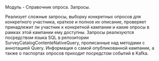 Модуль - Справочник опроса. Запросы.

Реализует сложные запросы, выборку конкретных опросов для конкретного участника, краткое и полное их описание, проверяет принадлежит ли участник к конкретной кампании и какие опросы в рамках этой кампании ему доступны.
Запросы реализуются посредством языка SQL в репозитории SurveyCatalogContenteNativeQuery, прописанные над методами с аннотацией Query.
Информация о самой опубликованной кампании, а также о паспортах опросов приходит посредстом событий в Kafka.
